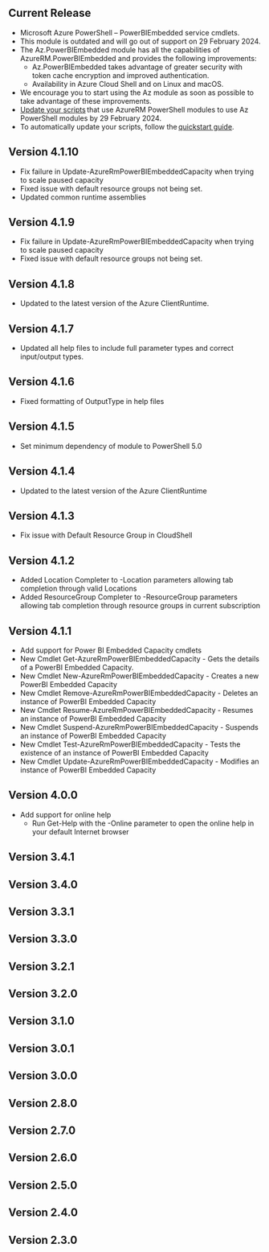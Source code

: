 ﻿<!--
    Please leave this section at the top of the change log.

    Changes for the current release should go under the section titled "Current Release", and should adhere to the following format:

    ## Current Release
    * Overview of change #1
        - Additional information about change #1
    * Overview of change #2
        - Additional information about change #2
        - Additional information about change #2
    * Overview of change #3
    * Overview of change #4
        - Additional information about change #4

    ## YYYY.MM.DD - Version X.Y.Z (Previous Release)
    * Overview of change #1
        - Additional information about change #1
-->
## Current Release
* Microsoft Azure PowerShell – PowerBIEmbedded service cmdlets.
* This module is outdated and will go out of support on 29 February 2024.
* The Az.PowerBIEmbedded module has all the capabilities of AzureRM.PowerBIEmbedded and provides the following improvements:
    - Az.PowerBIEmbedded takes advantage of greater security with token cache encryption and improved authentication.
    - Availability in Azure Cloud Shell and on Linux and macOS.
* We encourage you to start using the Az module as soon as possible to take advantage of these improvements.
* [Update your scripts](https://aka.ms/azpsmigrate) that use AzureRM PowerShell modules to use Az PowerShell modules by 29 February 2024.
* To automatically update your scripts, follow the [quickstart guide](https://aka.ms/azpsmigratequick).

## Version 4.1.10
* Fix failure in Update-AzureRmPowerBIEmbeddedCapacity when trying to scale paused capacity
* Fixed issue with default resource groups not being set.
* Updated common runtime assemblies

## Version 4.1.9
* Fix failure in Update-AzureRmPowerBIEmbeddedCapacity when trying to scale paused capacity
* Fixed issue with default resource groups not being set.

## Version 4.1.8
* Updated to the latest version of the Azure ClientRuntime.

## Version 4.1.7
* Updated all help files to include full parameter types and correct input/output types.

## Version 4.1.6
* Fixed formatting of OutputType in help files

## Version 4.1.5
* Set minimum dependency of module to PowerShell 5.0

## Version 4.1.4
* Updated to the latest version of the Azure ClientRuntime

## Version 4.1.3
* Fix issue with Default Resource Group in CloudShell

## Version 4.1.2
* Added Location Completer to -Location parameters allowing tab completion through valid Locations
* Added ResourceGroup Completer to -ResourceGroup parameters allowing tab completion through resource groups in current subscription

## Version 4.1.1
* Add support for Power BI Embedded Capacity cmdlets
* New Cmdlet Get-AzureRmPowerBIEmbeddedCapacity - Gets the details of a PowerBI Embedded Capacity.
* New Cmdlet New-AzureRmPowerBIEmbeddedCapacity - Creates a new PowerBI Embedded Capacity
* New Cmdlet Remove-AzureRmPowerBIEmbeddedCapacity - Deletes an instance of PowerBI Embedded Capacity
* New Cmdlet Resume-AzureRmPowerBIEmbeddedCapacity - Resumes an instance of PowerBI Embedded Capacity
* New Cmdlet Suspend-AzureRmPowerBIEmbeddedCapacity - Suspends an instance of PowerBI Embedded Capacity
* New Cmdlet Test-AzureRmPowerBIEmbeddedCapacity - Tests the existence of an instance of PowerBI Embedded Capacity
* New Cmdlet Update-AzureRmPowerBIEmbeddedCapacity - Modifies an instance of PowerBI Embedded Capacity

## Version 4.0.0
* Add support for online help
    - Run Get-Help with the -Online parameter to open the online help in your default Internet browser

## Version 3.4.1

## Version 3.4.0

## Version 3.3.1

## Version 3.3.0

## Version 3.2.1

## Version 3.2.0

## Version 3.1.0

## Version 3.0.1

## Version 3.0.0

## Version 2.8.0

## Version 2.7.0

## Version 2.6.0

## Version 2.5.0

## Version 2.4.0

## Version 2.3.0
